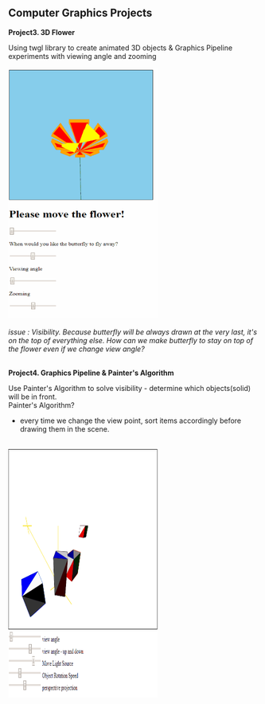 ## Computer Graphics Projects

**Project3. 3D Flower**<br/>

Using twgl library to create animated 3D objects & Graphics Pipeline experiments with viewing angle and zooming<br/>
<br/>
<img src="3DFlower.gif" width = "300" height = "500"><br/>
<br/>
*issue : Visibility. Because butterfly will be always drawn at the very last, it's on the top of everything else. How can we make butterfly to stay on top of the flower even if we change view angle?*<br/>
<br/>

**Project4. Graphics Pipeline & Painter's Algorithm**<br/>

Use Painter's Algorithm to solve visibility - determine which objects(solid) will be in front. <br/>
Painter's Algorithm? <br/>
- every time we change the view point, sort items accordingly before drawing them in the scene.<br/>
<br/>
<img src="Project4.gif" width = "300" height = "500"><br/>
<br/>


